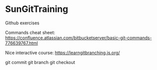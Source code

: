 # SunGitTraining
Github exercises

Commands cheat sheet: https://confluence.atlassian.com/bitbucketserver/basic-git-commands-776639767.html
 
Nice interactive course: https://learngitbranching.js.org/

git commit
git branch
git checkout
